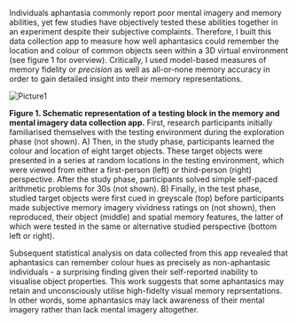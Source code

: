 Individuals aphantasia commonly report poor mental imagery and memory abilities, yet few studies have objectively tested these abilities together in an experiment despite their subjective complaints. Therefore, 
I built this data collection app to measure how well aphantasics could remember the location and colour of common objects seen within a 3D virtual environment (see figure 1 for overview). Critically, I used
model-based measures of memory fidelity or _precision_ as well as all-or-none memory accuracy in order to gain detailed insight into their memory representations.

![Picture1](https://github.com/Michael-Siena/Memory-And-Mental-Imagery-App/assets/49949052/7bfc0fb5-c1e9-4508-9f97-f608407fb65a)

**Figure 1. Schematic representation of a testing block in the memory and mental imagery data collection app.**
First, research participants initially familiarised themselves with the testing environment during the exploration phase (not shown). A) Then, in the study phase, participants learned the colour and location 
of eight target objects. These target objects were presented in a series at random locations in the testing environment, which were viewed from either a first-person (left) or third-person (right) perspective. 
After the study phase, participants solved simple self-paced arithmetic problems for 30s (not shown). B) Finally, in the test phase, studied target objects were first cued in greyscale (top) before participants 
made subjective memory imagery vividness ratings on (not shown), then reproduced, their object (middle) and spatial memory features, the latter of which were tested in the same or alternative studied perspective 
(bottom left or right).

Subsequent statistical analysis on data collected from this app revealed that aphantasics can remember colour hues as precisely as non-aphantasic individuals - a surprising finding given their self-reported inability 
to visualise object properties. This work suggests that some aphantasics may retain and unconsciously utilise high-fidelty visual memory reprsentations. In other words, some aphantasics may lack awareness of their
mental imagery rather than lack mental imagery altogether. 
